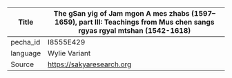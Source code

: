 |Title | The gSan yig of Jam mgon A mes zhabs (1597–1659), part III: Teachings from Mus chen sangs rgyas rgyal mtshan (1542-1618) 
| --- | --- 
|pecha_id | I8555E429
|language | Wylie Variant
|Source | https://sakyaresearch.org